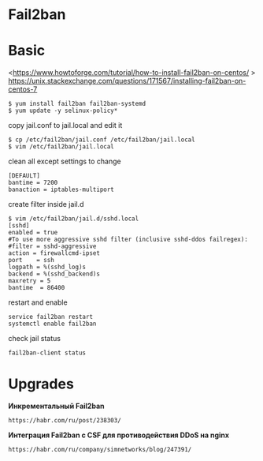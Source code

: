 Fail2ban
========

# Basic

<https://www.howtoforge.com/tutorial/how-to-install-fail2ban-on-centos/  >
<https://unix.stackexchange.com/questions/171567/installing-fail2ban-on-centos-7>

    $ yum install fail2ban fail2ban-systemd
    $ yum update -y selinux-policy*

copy jail.conf to jail.local and edit it

    $ cp /etc/fail2ban/jail.conf /etc/fail2ban/jail.local
    $ vim /etc/fail2ban/jail.local 

clean all except settings to change
```
[DEFAULT]
bantime = 7200
banaction = iptables-multiport
```
create filter inside jail.d

```
$ vim /etc/fail2ban/jail.d/sshd.local
[sshd]
enabled = true
#To use more aggressive sshd filter (inclusive sshd-ddos failregex):
#filter = sshd-aggressive
action = firewallcmd-ipset
port    = ssh
logpath = %(sshd_log)s
backend = %(sshd_backend)s
maxretry = 5
bantime  = 86400
```
restart and enable

    service fail2ban restart  
    systemctl enable fail2ban

check jail status

    fail2ban-client status
    
# Upgrades

**Инкрементальный Fail2ban**

    https://habr.com/ru/post/238303/

**Интеграция Fail2ban с CSF для противодействия DDoS на nginx**

    https://habr.com/ru/company/simnetworks/blog/247391/


